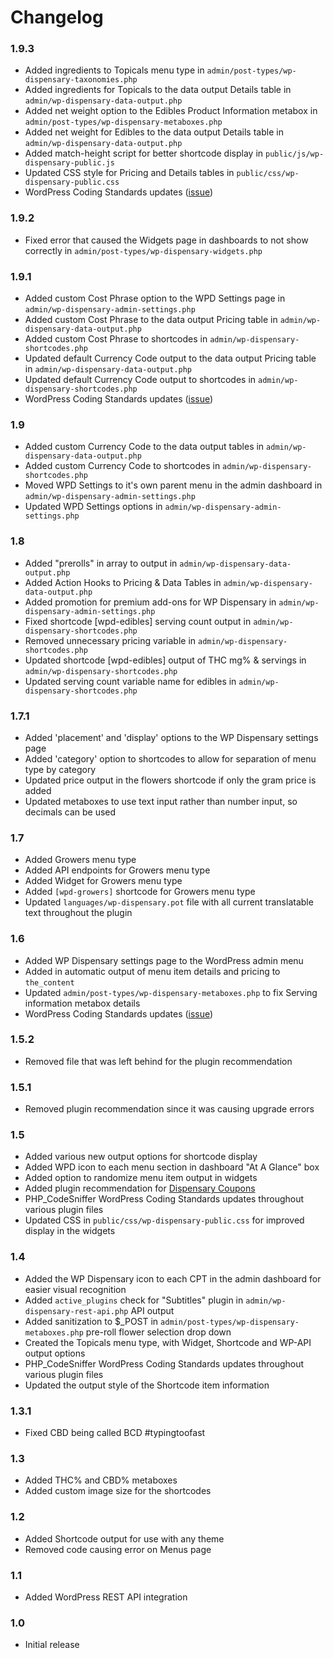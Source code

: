 # Changelog

### 1.9.3
* Added ingredients to Topicals menu type in `admin/post-types/wp-dispensary-taxonomies.php`
* Added ingredients for Topicals to the data output Details table in `admin/wp-dispensary-data-output.php`
* Added net weight option to the Edibles Product Information metabox in `admin/post-types/wp-dispensary-metaboxes.php`
* Added net weight for Edibles to the data output Details table in `admin/wp-dispensary-data-output.php`
* Added match-height script for better shortcode display in `public/js/wp-dispensary-public.js`
* Updated CSS style for Pricing and Details tables in `public/css/wp-dispensary-public.css`
* WordPress Coding Standards updates ([issue](https://github.com/deviodigital/wp-dispensary/issues/1))

### 1.9.2
* Fixed error that caused the Widgets page in dashboards to not show correctly in `admin/post-types/wp-dispensary-widgets.php`

### 1.9.1
* Added custom Cost Phrase option to the WPD Settings page in `admin/wp-dispensary-admin-settings.php`
* Added custom Cost Phrase to the data output Pricing table in `admin/wp-dispensary-data-output.php`
* Added custom Cost Phrase to shortcodes in `admin/wp-dispensary-shortcodes.php`
* Updated default Currency Code output to the data output Pricing table in `admin/wp-dispensary-data-output.php`
* Updated default Currency Code output to shortcodes in `admin/wp-dispensary-shortcodes.php`
* WordPress Coding Standards updates ([issue](https://github.com/deviodigital/wp-dispensary/issues/1))

### 1.9
* Added custom Currency Code to the data output tables in `admin/wp-dispensary-data-output.php`
* Added custom Currency Code to shortcodes in `admin/wp-dispensary-shortcodes.php`
* Moved WPD Settings to it's own parent menu in the admin dashboard in `admin/wp-dispensary-admin-settings.php`
* Updated WPD Settings options in `admin/wp-dispensary-admin-settings.php`

### 1.8
* Added "prerolls" in array to output </table> in `admin/wp-dispensary-data-output.php`
* Added Action Hooks to Pricing & Data Tables in `admin/wp-dispensary-data-output.php`
* Added promotion for premium add-ons for WP Dispensary in `admin/wp-dispensary-admin-settings.php`
* Fixed shortcode [wpd-edibles] serving count output in `admin/wp-dispensary-shortcodes.php`
* Removed unnecessary pricing variable in `admin/wp-dispensary-shortcodes.php`
* Updated shortcode [wpd-edibles] output of THC mg% & servings in `admin/wp-dispensary-shortcodes.php`
* Updated serving count variable name for edibles in `admin/wp-dispensary-shortcodes.php`

### 1.7.1
* Added 'placement' and 'display' options to the WP Dispensary settings page
* Added 'category' option to shortcodes to allow for separation of menu type by category
* Updated price output in the flowers shortcode if only the gram price is added
* Updated metaboxes to use text input rather than number input, so decimals can be used

### 1.7
* Added Growers menu type
* Added API endpoints for Growers menu type
* Added Widget for Growers menu type
* Added `[wpd-growers]` shortcode for Growers menu type
* Updated `languages/wp-dispensary.pot` file with all current translatable text throughout the plugin

### 1.6
* Added WP Dispensary settings page to the WordPress admin menu
* Added in automatic output of menu item details and pricing to `the_content`
* Updated `admin/post-types/wp-dispensary-metaboxes.php` to fix Serving information metabox details
* WordPress Coding Standards updates ([issue](https://github.com/deviodigital/wp-dispensary/issues/1))

### 1.5.2
* Removed file that was left behind for the plugin recommendation

### 1.5.1
* Removed plugin recommendation since it was causing upgrade errors

### 1.5
* Added various new output options for shortcode display
* Added WPD icon to each menu section in dashboard "At A Glance" box
* Added option to randomize menu item output in widgets
* Added plugin recommendation for [Dispensary Coupons](https://wordpress.org/plugins/dispensary-coupons/)
* PHP_CodeSniffer WordPress Coding Standards updates throughout various plugin files
* Updated CSS in `public/css/wp-dispensary-public.css` for improved display in the widgets

### 1.4
* Added the WP Dispensary icon to each CPT in the admin dashboard for easier visual recognition
* Added `active_plugins` check for "Subtitles" plugin in `admin/wp-dispensary-rest-api.php` API output
* Added sanitization to $_POST in `admin/post-types/wp-dispensary-metaboxes.php` pre-roll flower selection drop down
* Created the Topicals menu type, with Widget, Shortcode and WP-API output options
* PHP_CodeSniffer WordPress Coding Standards updates throughout various plugin files
* Updated the output style of the Shortcode item information

### 1.3.1
* Fixed CBD being called BCD #typingtoofast

### 1.3
* Added THC% and CBD% metaboxes
* Added custom image size for the shortcodes

### 1.2
* Added Shortcode output for use with any theme
* Removed code causing error on Menus page

### 1.1
* Added WordPress REST API integration

### 1.0
* Initial release
